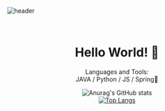 
![header](https://capsule-render.vercel.app/api?type=wave&height=200)
<div align="center">
  <br>
 <h1>Hello World! 👋</h1>


Languages and Tools:      
JAVA / Python / JS / 
Spring🌱


  
  ![Anurag's GitHub stats](https://github-readme-stats.vercel.app/api?username=yuuDev01&theme=vue&show_icons=true)
  <br>
[![Top Langs](https://github-readme-stats.vercel.app/api/top-langs/?username=yuuDev01&layout=compact&theme=vue&langs_count=5)](https://github.com/yuuDev01)


<!--
**yuuDev01/yuuDev01** is a ✨ _special_ ✨ repository because its `README.md` (this file) appears on your GitHub profile.

Here are some ideas to get you started:

- 🔭 I’m currently working on ...
- 🌱 I’m currently learning ...
- 👯 I’m looking to collaborate on ...
- 🤔 I’m looking for help with ...
- 💬 Ask me about ...
- 📫 How to reach me: ...
- 😄 Pronouns: ...
- ⚡ Fun fact: ...
-->
</div>
